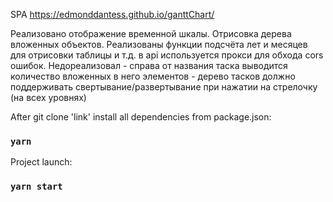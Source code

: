 SPA https://edmonddantess.github.io/ganttChart/

Реализовано отображение временной шкалы. Отрисовка дерева вложенных объектов. Реализованы функции подсчёта лет и месяцев для отрисовки таблицы и т.д.
в api используется прокси для обхода cors ошибок. Недореализовал - справа от названия таска выводится количество вложенных в него элементов - дерево тасков должно поддерживать свертывание/развертывание при нажатии на стрелочку (на всех уровнях)

After git clone 'link' install all dependencies from package.json:
### `yarn`
Project launch:
### `yarn start`
